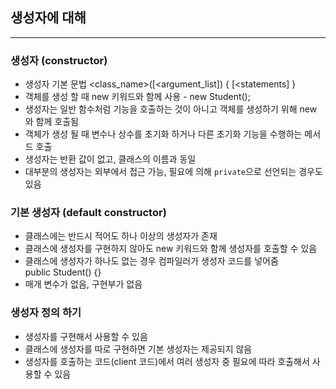 ## 생성자에 대해

---
### 생성자 (constructor)
- 생성자 기본 문법 <class_name>([<argument_list]) { [<statements] }
- 객체를 생성 할 때 new 키워드와 함께 사용 - new Student();
- 생성자는 일반 함수처럼 기능을 호출하는 것이 아니고 객체를 생성하기 위해 new 와 함께 호출됨
- 객체가 생성 될 때 변수나 상수를 초기화 하거나 다른 초기화 기능을 수행하는 메서드 호출
- 생성자는 반환 값이 없고, 클래스의 이름과 동일
- 대부분의 생성자는 외부에서 접근 가능, 필요에 의해 `private`으로 선언되는 경우도 있음

### 기본 생성자 (default constructor)
- 클래스에는 반드시 적어도 하나 이상의 생성자가 존재
- 클래스에 생성자를 구현하지 않아도 new 키워드와 함께 생성자를 호출할 수 있음
- 클래스에 생성자가 하나도 없는 경우 컴파일러가 생성자 코드를 넣어줌<br>
  public Student() {}
- 매개 변수가 없음, 구현부가 없음

### 생성자 정의 하기
- 생성자를 구현해서 사용할 수 있음
- 클래스에 생성자를 따로 구현하면 기본 생성자는 제공되지 않음
- 생성자를 호출하는 코드(client 코드)에서 여러 생성자 중 필요에 따라 호출해서 사용할 수 있음